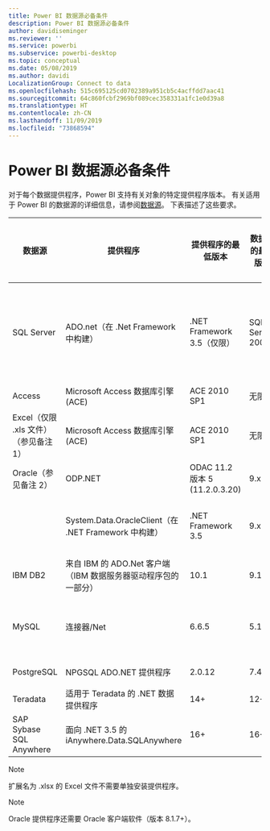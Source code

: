 ```yaml
---
title: Power BI 数据源必备条件
description: Power BI 数据源必备条件
author: davidiseminger
ms.reviewer: ''
ms.service: powerbi
ms.subservice: powerbi-desktop
ms.topic: conceptual
ms.date: 05/08/2019
ms.author: davidi
LocalizationGroup: Connect to data
ms.openlocfilehash: 515c695125cd0702389a951cb5c4acffdd7aac41
ms.sourcegitcommit: 64c860fcbf2969bf089cec358331a1fc1e0d39a8
ms.translationtype: HT
ms.contentlocale: zh-CN
ms.lasthandoff: 11/09/2019
ms.locfileid: "73868594"
---
```

# <a name="power-bi-data-source-prerequisites"></a>Power BI 数据源必备条件
对于每个数据提供程序，Power BI 支持有关对象的特定提供程序版本。 有关适用于 Power BI 的数据源的详细信息，请参阅[数据源](desktop-data-sources.md)。 下表描述了这些要求。

| 数据源 | 提供程序 | 提供程序的最低版本 | 数据源的最低版本 | 受支持的数据源对象 | 下载链接 |
| --- | --- | --- | --- | --- | --- |
| SQL Server |ADO.net（在 .Net Framework 中构建） |.NET Framework 3.5（仅限） |SQL Server 2005+ |表/视图、标量函数、表函数 |包含在 .NET Framework 3.5 或更高版本中 |
| Access |Microsoft Access 数据库引擎 (ACE) |ACE 2010 SP1 |无限制 |表/视图 |[下载链接](https://go.microsoft.com/fwlink/?linkid=285987&clcid=0x409) |
| Excel（仅限 .xls 文件）（参见备注 1） |Microsoft Access 数据库引擎 (ACE) |ACE 2010 SP1 |无限制 |表、工作表 |[下载链接](https://go.microsoft.com/fwlink/?linkid=285987&clcid=0x409) |
| Oracle（参见备注 2） |ODP.NET |ODAC 11.2 版本 5 (11.2.0.3.20) |9.x+ |表/视图 |[下载链接](https://go.microsoft.com/fwlink/?linkid=272376&clcid=0x409) |
| | System.Data.OracleClient（在 .NET Framework 中构建） |.NET Framework 3.5 |9.x+ |表/视图 |包含在 .NET Framework 3.5 或更高版本中 |
| IBM DB2 |来自 IBM 的 ADO.Net 客户端（IBM 数据服务器驱动程序包的一部分） |10.1 |9.1+ |表/视图 |[下载链接](https://go.microsoft.com/fwlink/?linkid=274911&clcid=0x409) |
| MySQL |连接器/Net |6.6.5 |5.1 |表/视图、标量函数 |[下载链接](https://go.microsoft.com/fwlink/?linkid=278885&clcid=0x409) |
| PostgreSQL |NPGSQL ADO.NET 提供程序 |2.0.12 |7.4 |表/视图 |[下载链接](https://go.microsoft.com/fwlink/?linkid=282716&clcid=0x409) |
| Teradata |适用于 Teradata 的 .NET 数据提供程序 |14+ |12+ |表/视图 |[下载链接](https://go.microsoft.com/fwlink/?linkid=278886&clcid=0x409) |
| SAP Sybase SQL Anywhere |面向 .NET 3.5 的 iAnywhere.Data.SQLAnywhere |16+ |16+ |表/视图 |[下载链接](https://go.microsoft.com/fwlink/?linkid=324846) |

>[!NOTE]
>扩展名为 .xlsx 的 Excel 文件不需要单独安装提供程序。

>[!NOTE]
>Oracle 提供程序还需要 Oracle 客户端软件（版本 8.1.7+）。
> 
> 

